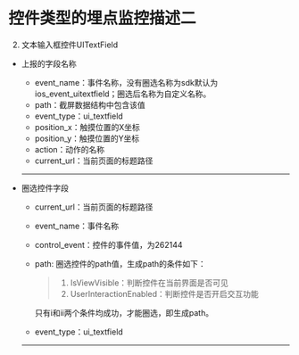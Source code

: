 # 控件类型的埋点监控描述二

2. 文本输入框控件UITextField
 * 上报的字段名称
    * event_name：事件名称，没有圈选名称为sdk默认为ios_event_uitextfield；圈选后名称为自定义名称。
    * path：截屏数据结构中包含该值
    * event_type：ui_textfield
    * position_x：触摸位置的X坐标
    * position_y：触摸位置的Y坐标
    * action：动作的名称
    * current_url：当前页面的标题路径
    *** 
    
 * 圈选控件字段
    * current_url：当前页面的标题路径
    * event_name：事件名称
    * control_event：控件的事件值，为262144
    * path: 圈选控件的path值，生成path的条件如下：
       > 1. IsViewVisible：判断控件在当前界面是否可见
       > 2. UserInteractionEnabled：判断控件是否开启交互功能
       
       只有i和ii两个条件均成功，才能圈选，即生成path。
    * event_type：ui_textfield
    ***
    

 